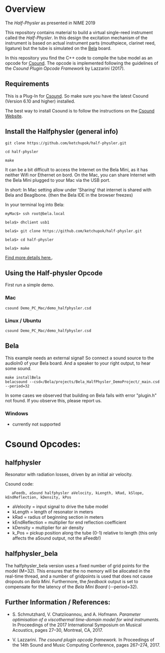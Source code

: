 # Overview

The _Half-Physler_ as presented in NIME 2019

This repository contains material to build a virtual single-reed instrument called the _Half-Physler_. In this design the excitation mechanism of the instrument is based on actual instrument parts (mouthpiece, clarinet reed, ligature) but the tube is simulated on the [Bela](http://www.bela.io) board.

In this repository you find the C++ code to compile the tube model as an opcode for [Csound](https://csound.com). The opcode is implemented following the guidelines of the _Csound Plugin Opcode Framework_ by Lazzarini (2017).


## Requirements
This is a Plug-In for [Csound](https://csound.com). So make sure you have the latest Csound (Version 6.10 and higher) installed.

The best way to install Csound is to follow the instructions on the [Csound Website](https://csound.com).



## Install the Halfphysler (general info)

 ```
git clone https://github.com/ketchupok/half-physler.git

cd half-physler

make
```
It can be a bit difficult to access the Internet on the Bela Mini, as it has neither Wifi nor Ethernet on bord. On the Mac, you can share Internet with the Bela Mini plugged to your Mac via the USB port.

In short:
In Mac setting allow under 'Sharing' that internet is shared with Bela and Beaglbone.
(then the Bela IDE in the browser freezes)


In your terminal log into Bela:
```
myMac$> ssh root@bela.local

bela$> dhclient usb1

bela$> git clone https://github.com/ketchupok/half-physler.git

bela$> cd half-physler

bela$> make
```
[Find more details here.](https://www.hackster.io/hologram/sharing-internet-with-the-pocketbeagle-on-osx-cd62b2).

## Using the Half-physler Opcode

First run a simple demo.

### Mac

```
csound Demo_PC_Mac/demo_halfphysler.csd
```

### Linux / Ubuntu

```
csound Demo_PC_Mac/demo_halfphysler.csd
```


## Bela

This example needs an external signal! So connect a sound source to the audioIn0 of your Bela board. And a speaker to your right output, to hear some sound.

```
make installBela
belacsound --csd=/Bela/projects/Bela_HalfPhysler_DemoProject/_main.csd --period=32
```

In some cases we observed that building on Bela fails with error "plugin.h" not found. If you observe this, please report us.

### Windows
- currently not supported


# Csound Opcodes:

## halfphysler

Resonator with radiation losses, driven by an initial air velocity.

Csound code:
```
   aFeedb, aSound halfphysler aVelocity, kLength, kRad, kSlope, kEndReflection, kDensity, kPos
```

- aVelocity      = input signal to drive the tube model
- kLength        = length of resonator in meters
- kRad           = radius of beginning section in meters
- kEndReflection = multiplier for end reflection
coefficient
- kDensity       = multiplier for air density
- k_Pos          = pickup position along the tube (0-1) relative to length (this only affects the aSound output, not the aFeedb!)

## halfphysler_bela

The halfphysler_bela version uses a fixed number of grid points for the model (M=32). This ensures that the no memory will be allocated in the real-time thread, and a number of gridpoints is used that does not cause dropouts on _Bela Mini_. Furthermore, the _feedback_ output is set to compensate for the latency of the _Bela Mini Board_ (--period=32).

## Further Information / References:

- S. Schmutzhard, V. Chatziioannou, and A. Hofmann. _Parameter optimisation of a viscothermal time-domain model for wind instruments._ In Proceedings of the 2017 International Symposium on Musical Acoustics, pages 27–30, Montreal, CA, 2017.

- V. Lazzarini. _The csound plugin opcode framework._ In Proceedings of the 14th Sound and Music Computing
Conference, pages 267–274, 2017.
